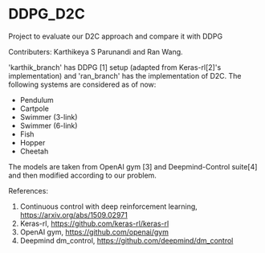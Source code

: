 # DDPG_D2C
Project to evaluate our D2C approach and compare it with DDPG

Contributers: Karthikeya S Parunandi and Ran Wang.

'karthik_branch' has DDPG [1] setup (adapted from Keras-rl[2]'s implementation) and 'ran_branch' has the implementation of D2C. The following systems are considered as of now:
- Pendulum
- Cartpole
- Swimmer (3-link)
- Swimmer (6-link)
- Fish
- Hopper
- Cheetah

The models are taken from OpenAI gym [3] and Deepmind-Control suite[4] and then modified according to our problem.

References:
1) Continuous control with deep reinforcement learning, https://arxiv.org/abs/1509.02971
2) Keras-rl, https://github.com/keras-rl/keras-rl
3) OpenAI gym, https://github.com/openai/gym
4) Deepmind dm_control, https://github.com/deepmind/dm_control


